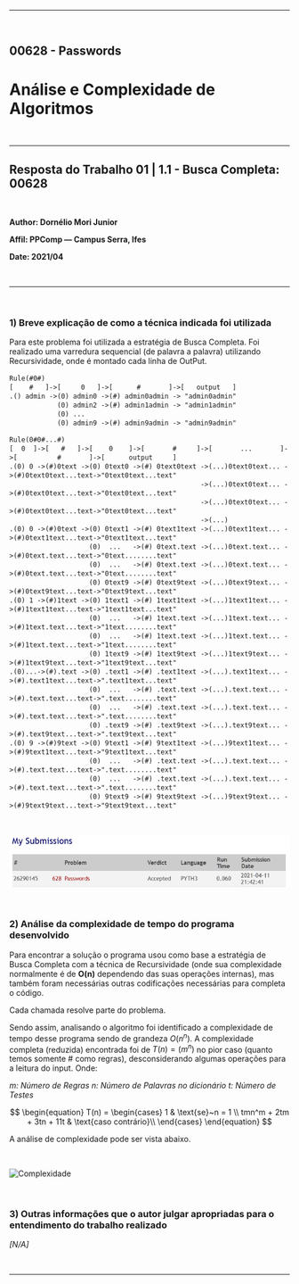 ___

<br>

## 00628 - Passwords
# **Análise e Complexidade de Algoritmos**

<br>

___

## Resposta do Trabalho 01 | 1.1 - Busca Completa: 00628

<br>


**Author: Dornélio Mori Junior**

**Affil: PPComp — Campus Serra, Ifes**

**Date: 2021/04**

<br>

___

<br>

### **1) Breve explicação de como a técnica indicada foi utilizada**


Para este problema foi utilizada a estratégia de Busca Completa. Foi realizado uma varredura sequencial (de palavra a palavra) utilizando Recursividade, onde é montado cada linha de OutPut.

````
Rule(#0#)
[    #   ]->[     0   ]->[      #       ]->[   output   ]
.() admin ->(0) admin0 ->(#) admin0admin -> "admin0admin"
            (0) admin2 ->(#) admin1admin -> "admin1admin"
            (0) ...
            (0) admin9 ->(#) admin9admin -> "admin9admin"
````

````
Rule(0#0#...#)
[  0  ]->[   #   ]->[    0    ]->[       #     ]->[       ...       ]->[          #       ]->[      output     ]
.(0) 0 ->(#)0text ->(0) 0text0 ->(#) 0text0text ->(...)0text0text... ->(#)0text0text...text->"0text0text...text"
                                                ->(...)0text0text... ->(#)0text0text...text->"0text0text...text"
                                                ->(...)0text0text... ->(#)0text0text...text->"0text0text...text"
												->(...)
.(0) 0 ->(#)0text ->(0) 0text1 ->(#) 0text1text ->(...)0text1text... ->(#)0text1text...text->"0text1text...text"
                    (0)  ...   ->(#) 0text.text ->(...)0text.text... ->(#)0text.text...text->"0text........text"
                    (0)  ...   ->(#) 0text.text ->(...)0text.text... ->(#)0text.text...text->"0text........text"
                    (0) 0text9 ->(#) 0text9text ->(...)0text9text... ->(#)0text9text...text->"0text9text...text"
.(0) 1 ->(#)1text ->(0) 1text1 ->(#) 1text1text ->(...)1text1text... ->(#)1text1text...text->"1text1text...text"
                    (0)  ...   ->(#) 1text.text ->(...)1text.text... ->(#)1text.text...text->"1text........text"
                    (0)  ...   ->(#) 1text.text ->(...)1text.text... ->(#)1text.text...text->"1text........text"
                    (0) 1text9 ->(#) 1text9text ->(...)1text9text... ->(#)1text9text...text->"1text9text...text"
.(0)...->(#).text ->(0) .text1 ->(#) .text1text ->(...).text1text... ->(#).text1text...text->".text1text...text"
                    (0)  ...   ->(#) .text.text ->(...).text.text... ->(#).text.text...text->".text........text"
                    (0)  ...   ->(#) .text.text ->(...).text.text... ->(#).text.text...text->".text........text"
                    (0) .text9 ->(#) .text9text ->(...).text9text... ->(#).text9text...text->".text9text...text"
.(0) 9 ->(#)9text ->(0) 9text1 ->(#) 9text1text ->(...)9text1text... ->(#)9text1text...text->"9text1text...text"
                    (0)  ...   ->(#) .text.text ->(...).text.text... ->(#).text.text...text->".text........text"
                    (0)  ...   ->(#) .text.text ->(...).text.text... ->(#).text.text...text->".text........text"
                    (0) 9text9 ->(#) 9text9text ->(...)9text9text... ->(#)9text9text...text->"9text9text...text"					
````

<br>

![Veredito](./00628-veredito.png)

<br>

### **2) Análise da complexidade de tempo do programa desenvolvido**
Para encontrar a solução o programa usou como base a estratégia de Busca Completa com a técnica de Recursividade (onde sua complexidade normalmente é de **O(n)** dependendo das suas operações internas), mas também foram necessárias outras codificações necessárias para completa o código. 

Cada chamada resolve parte do problema.

Sendo assim, analisando o algoritmo foi identificado a complexidade de tempo desse programa sendo de grandeza $O(n^n)$. A complexidade completa (reduzida) encontrada foi de $T(n) = (m^n)$ no pior caso (quanto temos somente # como regras), desconsiderando algumas operações para a leitura do input. Onde:

_$m$: Número de Regras_
_$n$: Número de Palavras no dicionário_
_$t$: Número de Testes_

$$
\begin{equation} T(n) = 
	\begin{cases} 
			1 & \text{se}~n = 1 \\
		     tmn^m + 2tm + 3tn + 11t & \text{caso contrário}\\
	\end{cases}
\end{equation}
$$

A análise de complexidade pode ser vista abaixo.

<br>

![Complexidade](./00628-complexidade.png)

<br>

### **3) Outras informações que o autor julgar apropriadas para o entendimento do trabalho realizado**
_[N/A]_

<br>

___